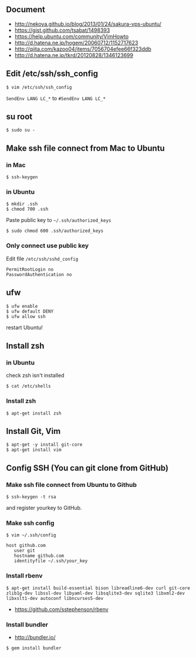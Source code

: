 ## Document
* http://nekoya.github.io/blog/2013/01/24/sakura-vps-ubuntu/
* https://gist.github.com/tsabat/1498393
* https://help.ubuntu.com/community/VimHowto
* http://d.hatena.ne.jp/hogem/20060712/1152717623
* http://qiita.com/kazoo04/items/7056704efee66f323ddb
* http://d.hatena.ne.jp/tkrd/20120828/1346123699

## Edit /etc/ssh/ssh_config
```
$ vim /etc/ssh/ssh_config
```

`SendEnv LANG LC_*` to `#SendEnv LANG LC_*`



## su root
```
$ sudo su -
```

## Make ssh file connect from Mac to Ubuntu
### in Mac
```
$ ssh-keygen
```

### in Ubuntu
```
$ mkdir .ssh
$ chmod 700 .ssh
```
Paste public key to `~/.ssh/authorized_keys`
```
$ sudo chmod 600 .ssh/authorized_keys
```

### Only connect use public key
Edit file `/etc/ssh/sshd_config`
```
PermitRootLogin no
PasswordAuthentication no
```

## ufw
```
$ ufw enable
$ ufw default DENY
$ ufw allow ssh
```
restart Ubuntu!


## Install zsh
### in Ubuntu
check zsh isn't installed

```
$ cat /etc/shells
```

### Install zsh
```
$ apt-get install zsh
```

## Install Git, Vim
```
$ apt-get -y install git-core
$ apt-get install vim
```

## Config SSH (You can git clone from GitHub)
### Make ssh file connect from Ubuntu to Github
```
$ ssh-keygen -t rsa
```
and register yourkey to GitHub.

### Make ssh config
```
$ vim ~/.ssh/config

host github.com
   user git
   hostname github.com
   identityfile ~/.ssh/your_key
```

### Install rbenv
```
$ apt-get install build-essential bison libreadline6-dev curl git-core zlib1g-dev libssl-dev libyaml-dev libsqlite3-dev sqlite3 libxml2-dev libxslt1-dev autoconf libncurses5-dev
```
* https://github.com/sstephenson/rbenv

### Install bundler
* http://bundler.io/

```
$ gem install bundler
```
